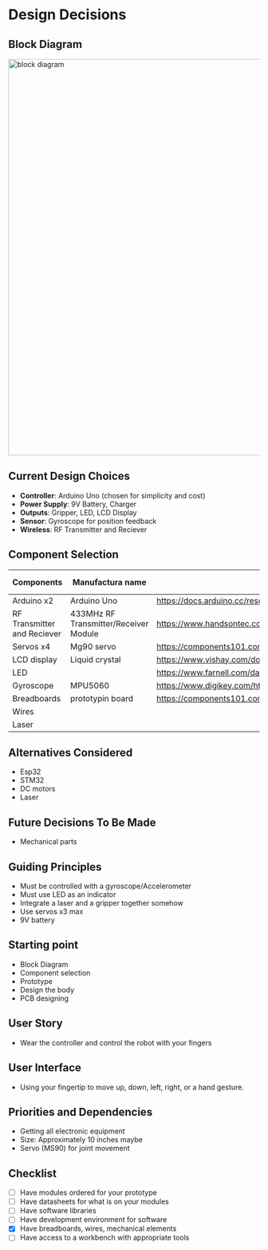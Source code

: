 # Design Decisions

## Block Diagram
<img width="835" height="794" alt="block diagram" src="https://github.com/user-attachments/assets/d2a40835-49a0-48e3-a900-833b4614970d" />


## Current Design Choices
- **Controller**: Arduino Uno (chosen for simplicity and cost)
- **Power Supply**: 9V Battery, Charger
- **Outputs**: Gripper, LED, LCD Display
- **Sensor**: Gyroscope for position feedback
- **Wireless**: RF Transmitter and Reciever

## Component Selection
| Components | Manufactura name | datasheet | Software Libraries |
|------------|------------------|-----------|--------------------|
| Arduino x2 | Arduino Uno      | https://docs.arduino.cc/resources/datasheets/A000066-datasheet.pdf| |
| RF Transmitter and Reciever | 433MHz RF Transmitter/Receiver Module  | https://www.handsontec.com/dataspecs/module/433MHz-RF-Mod-2.pdf  | virtualWire.h, RadioHead.h, RH_ASK.h|
|Servos x4   |Mg90 servo      |https://components101.com/motors/mg90s-metal-gear-servo-motor|Servo.h|
|LCD display | Liquid crystal | https://www.vishay.com/docs/37484/lcd016n002bcfhet.pdf |wire.h |
|LED | | https://www.farnell.com/datasheets/1498852.pdf | | NA|
|Gyroscope | MPU5060 | https://www.digikey.com/htmldatasheets/production/1732757/0/0/1/sen-11028.pdf | |
|Breadboards| prototypin board| https://components101.com/sites/default/files/component_datasheet/Breadboard%20Datasheet.pdf | NA|
|Wires | | |
|Laser| | |

## Alternatives Considered
- Esp32
- STM32
- DC motors
- Laser

## Future Decisions To Be Made
- Mechanical parts

## Guiding Principles
- Must be controlled with a gyroscope/Accelerometer
- Must use LED as an indicator
- Integrate a laser and a gripper together somehow
- Use servos x3 max
- 9V battery

## Starting point
- Block Diagram
- Component selection
- Prototype
- Design the body
- PCB designing

## User Story
- Wear the controller and control the robot with your fingers

## User Interface
- Using your fingertip to move up, down, left, right, or a hand gesture.

## Priorities and Dependencies
- Getting all electronic equipment
- Size: Approximately 10 inches maybe
- Servo (MS90) for joint movement


## Checklist
- [ ] Have modules ordered for your prototype
- [ ] Have datasheets for what is on your modules
- [ ] Have software libraries
- [ ] Have development environment for software
- [x] Have breadboards, wires, mechanical elements
- [ ] Have access to a workbench with appropriate tools
